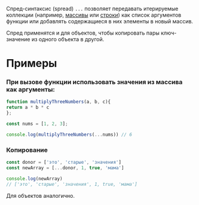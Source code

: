 Спред-синтаксис (spread) `...` позволяет передавать итерируемые коллекции (например, [массивы](https://doka.guide/js/arrays/) или [строки](https://doka.guide/js/string/)) как список аргументов функции или добавлять содержащиеся в них элементы в новый массив.

Спред применятся и для объектов, чтобы копировать пары ключ-значение из одного объекта в другой.

# Примеры

### При вызове функции использовать значения из массива как аргументы:
```js
function multiplyThreeNumbers(a, b, c){ 
return a * b * c 
};

const nums = [1, 2, 3];

console.log(multiplyThreeNumbers(...nums)) // 6
```

### Копирование 

```js
const donor = ['это', 'старые', 'значения']
const newArray = [...donor, 1, true, 'мама']

console.log(newArray)
// ['это', 'старые', 'значения', 1, true, 'мама']
```
Для объектов аналогично.


